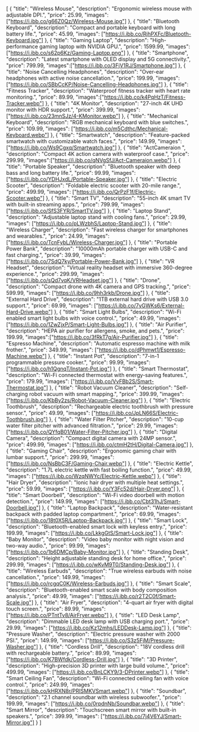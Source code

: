 [
  {
    "title": "Wireless Mouse",
    "description": "Ergonomic wireless mouse with adjustable DPI.",
    "price": 25.99,
    "images": ["https://i.ibb.co/g66Z0Qz/Wireless-Mouse.jpg"]
  },
  {
    "title": "Bluetooth Keyboard",
    "description": "Compact and portable keyboard with long battery life.",
    "price": 45.99,
    "images": ["https://i.ibb.co/RjhPXFc/Bluetooth-Keyboard.jpg"]
  },
  {
    "title": "Gaming Laptop",
    "description": "High-performance gaming laptop with NVIDIA GPU.",
    "price": 1599.99,
    "images": ["https://i.ibb.co/s62p6Kz/Gaming-Laptop.png"]
  },
  {
    "title": "Smartphone",
    "description": "Latest smartphone with OLED display and 5G connectivity.",
    "price": 799.99,
    "images":["https://i.ibb.co/3FjV1RJ/Smartphone.jpg"]
  },
  {
    "title": "Noise Cancelling Headphones",
    "description": "Over-ear headphones with active noise cancellation.",
    "price": 199.99,
    "images": ["https://i.ibb.co/SBbCcKP/Noise-Cancelling-Headphones.jpg"]
  },
  {
    "title": "Fitness Tracker",
    "description": "Waterproof fitness tracker with heart rate monitoring.",
    "price": 89.99,
    "images":["https://i.ibb.co/k4PqHzT/Fitness-Tracker.webp"]
  },
  {
    "title": "4K Monitor",
    "description": "27-inch 4K UHD monitor with HDR support.",
    "price": 399.99,
    "images":["https://i.ibb.co/23mnSJz/4-KMonitor.webp"]
  },
  {
    "title": "Mechanical Keyboard",
    "description": "RGB mechanical keyboard with blue switches.",
    "price": 109.99,
    "images": ["https://i.ibb.co/m5Cdthc/Mechanical-Keyboard.webp"]
  },
  {
    "title": "Smartwatch",
    "description": "Feature-packed smartwatch with customizable watch faces.",
    "price": 149.99,
    "images": ["https://i.ibb.co/Ws9Cgxq/Smartwatch.jpg"]
  },
  {
    "title": "ActCameraion ",
    "description": "Compact 4K action camera with waterproof case.",
    "price": 299.99,
    "images":["https://i.ibb.co/qNVgSfJ/Act-Cameraion.webp"]
  },
  {
    "title": "Portable Speaker",
    "description": "Bluetooth speaker with deep bass and long battery life.",
    "price": 99.99,
    "images": ["https://i.ibb.co/YDHJxdL/Portable-Speaker.jpg"]
  },
  {
    "title": "Electric Scooter",
    "description": "Foldable electric scooter with 20-mile range.",
    "price": 499.99,
    "images": ["https://i.ibb.co/QrPzF1f/Electric-Scooter.webp"]
  },
  {
    "title": "Smart TV",
    "description": "55-inch 4K smart TV with built-in streaming apps.",
    "price": 799.99,
    "images": ["https://i.ibb.co/SfS3FYR/SmartTV.jpg"]
  },
  {
    "title": "Laptop Stand",
    "description": "Adjustable laptop stand with cooling fans.",
    "price": 29.99,
    "images": ["https://i.ibb.co/pLWzbhS/Laptop-Stand.jpg"]
  },
  {
    "title": "Wireless Charger",
    "description": "Fast wireless charger for smartphones and wearables.",
    "price": 24.99,
    "images":["https://i.ibb.co/TcnFybL/Wireless-Charger.jpg"]
  },
  {
    "title": "Portable Power Bank",
    "description": "10000mAh portable charger with USB-C and fast charging.",
    "price": 39.99,
    "images": ["https://i.ibb.co/7SdQ7ky/Portable-Power-Bank.jpg"]
  },
  {
    "title": "VR Headset",
    "description": "Virtual reality headset with immersive 360-degree experience.",
    "price": 299.99,
    "images": ["https://i.ibb.co/sQd7vqK/VRHeadset.jpg"]
  },
  {
    "title": "Drone",
    "description": "Compact drone with 4K camera and GPS tracking.",
    "price": 599.99,
    "images": ["https://i.ibb.co/9hh3rkb/Drone.jpg"]
  },
  {
    "title": "External Hard Drive",
    "description": "1TB external hard drive with USB 3.0 support.",
    "price": 69.99,
    "images": ["https://i.ibb.co/7yGWKs6/External-Hard-Drive.webp"]
  },
  {
    "title": "Smart Light Bulbs",
    "description": "Wi-Fi enabled smart light bulbs with voice control.",
    "price": 49.99,
    "images": ["https://i.ibb.co/1ZwZjxP/Smart-Light-Bulbs.jpg"]
  },
  {
    "title": "Air Purifier",
    "description": "HEPA air purifier for allergens, smoke, and pets.",
    "price": 199.99,
    "images":["https://i.ibb.co/3fRkT7g/Air-Purifier.jpg"]
  },
  {
    "title": "Espresso Machine",
    "description": "Automatic espresso machine with milk frother.",
    "price": 349.99,
    "images": ["https://i.ibb.co/dPhmwt1/Espresso-Machine.webp"]
  },
  {
    "title": "Instant Pot",
    "description": "7-in-1 programmable pressure cooker.",
    "price": 99.99,
    "images": ["https://i.ibb.co/h1QgnqT/Instant-Pot.jpg"]
  },
  {
    "title": "Smart Thermostat",
    "description": "Wi-Fi connected thermostat with energy-saving features.",
    "price": 179.99,
    "images": ["https://i.ibb.co/VvFBb2S/Smart-Thermostat.jpg"]
  },
  {
    "title": "Robot Vacuum Cleaner",
    "description": "Self-charging robot vacuum with smart mapping.",
    "price": 399.99,
    "images": ["https://i.ibb.co/KbBy2zs/Robot-Vacuum-Cleaner.jpg"]
  },
  {
    "title": "Electric Toothbrush",
    "description": "Rechargeable electric toothbrush with pressure sensor.",
    "price": 49.99,
    "images": ["https://i.ibb.co/JpLN66S/Electric-Toothbrush.jpg"]
  },
  {
    "title": "Water Filter Pitcher",
    "description": "10-cup water filter pitcher with advanced filtration.",
    "price": 29.99,
    "images": ["https://i.ibb.co/QYfqB01/Water-Filter-Pitcher.jpg"]
  },
  {
    "title": "Digital Camera",
    "description": "Compact digital camera with 24MP sensor.",
    "price": 499.99,
    "images": ["https://i.ibb.co/ctmH2tH/Digital-Camera.jpg"]
  },
  {
    "title": "Gaming Chair",
    "description": "Ergonomic gaming chair with lumbar support.",
    "price": 299.99,
    "images": ["https://i.ibb.co/NsBbC3F/Gaming-Chair.webp"]
  },
  {
    "title": "Electric Kettle",
    "description": "1.7L electric kettle with fast boiling function.",
    "price": 49.99,
    "images": ["https://i.ibb.co/WzqNWYc/Electric-Kettle.webp"]
  },
  {
    "title": "Hair Dryer",
    "description": "Ionic hair dryer with multiple heat settings.",
    "price": 59.99,
    "images": ["https://i.ibb.co/Y3Fc52d/Hair-Dryer.png"]
  },
  {
    "title": "Smart Doorbell",
    "description": "Wi-Fi video doorbell with motion detection.",
    "price": 149.99,
    "images": ["https://i.ibb.co/Cbt31hJ/Smart-Doorbell.jpg"]
  },
  {
    "title": "Laptop Backpack",
    "description": "Water-resistant backpack with padded laptop compartment.",
    "price": 69.99,
    "images": ["https://i.ibb.co/18t0X5R/Laptop-Backpack.jpg"]
  },
  {
    "title": "Smart Lock",
    "description": "Bluetooth-enabled smart lock with keyless entry.",
    "price": 199.99,
    "images": ["https://i.ibb.co/LkkgGtS/Smart-Lock.jpg"]
  },
  {
    "title": "Baby Monitor",
    "description": "Video baby monitor with night vision and two-way audio.",
    "price": 99.99,
    "images": ["https://i.ibb.co/1b6DMCp/Baby-Monitor.jpg"]
  },
  {
    "title": "Standing Desk",
    "description": "Height adjustable standing desk for home office.",
    "price": 299.99,
    "images": ["https://i.ibb.co/wKvM9T0/Standing-Desk.jpg"]
  },
  {
    "title": "Wireless Earbuds",
    "description": "True wireless earbuds with noise cancellation.",
    "price": 149.99,
    "images": ["https://i.ibb.co/rcgqC0K/Wireless-Earbuds.jpg"]
  },
  {
    "title": "Smart Scale",
    "description": "Bluetooth-enabled smart scale with body composition analysis.",
    "price": 49.99,
    "images": ["https://i.ibb.co/r2T2C0f/Smart-Scale.jpg"]
  },
  {
    "title": "Air Fryer",
    "description": "4-quart air fryer with digital touch screen.",
    "price": 89.99,
    "images": ["https://i.ibb.co/PTntTv8/AirFryer.webp"]
  },
  {
    "title": "LED Desk Lamp",
    "description": "Dimmable LED desk lamp with USB charging port.",
    "price": 29.99,
    "images": ["https://i.ibb.co/Kz12mhs/LEDDesk-Lamp.jpg"]
  },
  {
    "title": "Pressure Washer",
    "description": "Electric pressure washer with 2000 PSI.",
    "price": 149.99,
    "images": ["https://i.ibb.co/S3z5FjM/Pressure-Washer.jpg"]
  },
  {
    "title": "Cordless Drill",
    "description": "18V cordless drill with rechargeable battery.",
    "price": 89.99,
    "images": ["https://i.ibb.co/K7BWfdk/Cordless-Drill.jpg"]
  },
  {
    "title": "3D Printer",
    "description": "High-precision 3D printer with large build volume.",
    "price": 499.99,
    "images": ["https://i.ibb.co/BnLCKY9/3-DPrinter.webp"]
  },
  {
    "title": "Smart Ceiling Fan",
    "description": "Wi-Fi connected ceiling fan with voice control.",
    "price": 249.99,
    "images": ["https://i.ibb.co/kHRXN8r/PRISMKVSmart.webp"]
  },
  {
    "title": "Soundbar",
    "description": "2.1 channel soundbar with wireless subwoofer.",
    "price": 199.99,
    "images": ["https://i.ibb.co/0rpdnNb/Soundbar.webp"]
  },
  {
    "title": "Smart Mirror",
    "description": "Touchscreen smart mirror with built-in speakers.",
    "price": 399.99,
    "images": ["https://i.ibb.co/7j4V6YJ/Smart-Mirror.jpg"]
  }
]
